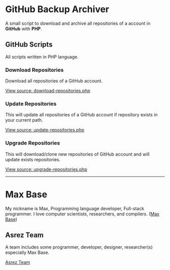 # GitHub Backup Archiver

A small script to download and archive all repositories of a account in **GitHub** with **PHP**.

## GitHub Scripts

All scripts written in PHP language.

### Download Repositories

Download all repositories of a GitHub account.

[View source: download-repositories.php](download-repositories.php)

### Update Repositories

This will update all repositories of a GitHub account if repository exists in your current path.

[View source: update-repositories.php](update-repositories.php)

### Upgrade Repositories

This will download/clone new repositories of GitHub account and will update exists repositories.

[View source: upgrade-repositories.php](upgrade-repositories.php)

---------

# Max Base

My nickname is Max, Programming language developer, Full-stack programmer. I love computer scientists, researchers, and compilers. ([Max Base](https://maxbase.org/))

## Asrez Team

A team includes some programmer, developer, designer, researcher(s) especially Max Base.

[Asrez Team](https://www.asrez.com/)
